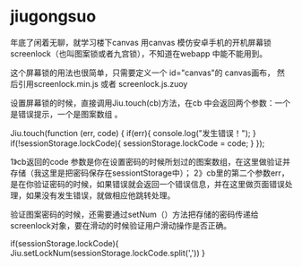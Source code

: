 jiugongsuo
==========
年底了闲着无聊，就学习楼下canvas
用canvas 模仿安卓手机的开机屏幕锁screenlock（也叫图案锁或者九宫锁），不知道在webapp 中能不能用到。

这个屏幕锁的用法也很简单，只需要定义一个 id="canvas"的 canvas画布，
然后引用screenlock.min.js 或者 screenlock.js.zuoy

设置屏幕锁的时候，直接调用Jiu.touch(cb)方法，在cb 中会返回两个参数：一个是错误提示，一个是图案数组 。

Jiu.touch(function (err, code) {
		if(err){
			console.log("发生错误！");
		}
		if(!sessionStorage.lockCode){
			sessionStorage.lockCode = code;
		}
	});
	
1》cb返回的code 参数是你在设置密码的时候所划过的图案数组，在这里做验证并存储（我这里是把密码保存在sessiontStorage中）；
2》cb里的第二个参数err，是在你验证密码的时候，如果错误就会返回一个错误信息，并在这里做页面错误处理，如果没有发生错误，就做相应他跳转处理。

验证图案密码的时候，还需要通过setNum（）方法把存储的密码传递给screenlock对象，要在滑动的时候验证用户滑动操作是否正确。

if(sessionStorage.lockCode){
	Jiu.setLockNum(sessionStorage.lockCode.split(','))
}

